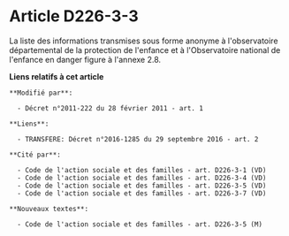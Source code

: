 # Article D226-3-3

La liste des informations transmises sous forme anonyme à l'observatoire départemental de la protection de l'enfance et à
l'Observatoire national de l'enfance en danger figure à l'annexe 2.8.

**Liens relatifs à cet article**

	**Modifié par**:

	  - Décret n°2011-222 du 28 février 2011 - art. 1

	**Liens**:

	  - TRANSFERE: Décret n°2016-1285 du 29 septembre 2016 - art. 2

	**Cité par**:

	  - Code de l'action sociale et des familles - art. D226-3-1 (VD)
	  - Code de l'action sociale et des familles - art. D226-3-4 (VD)
	  - Code de l'action sociale et des familles - art. D226-3-5 (VD)
	  - Code de l'action sociale et des familles - art. D226-3-7 (VD)

	**Nouveaux textes**:

	  - Code de l'action sociale et des familles - art. D226-3-5 (M)
